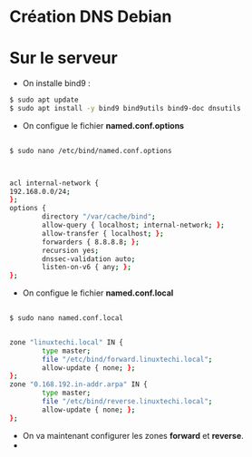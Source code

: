 # Création DNS Debian

# Sur le serveur 

- On installe bind9 :
```Bash
$ sudo apt update
$ sudo apt install -y bind9 bind9utils bind9-doc dnsutils
```

- On configue le fichier **named.conf.options**
```Bash
  
$ sudo nano /etc/bind/named.conf.options



acl internal-network {
192.168.0.0/24;
};
options {
        directory "/var/cache/bind";
        allow-query { localhost; internal-network; };
        allow-transfer { localhost; };
        forwarders { 8.8.8.8; };
        recursion yes;
        dnssec-validation auto;
        listen-on-v6 { any; };
};

```



- On configue le fichier **named.conf.local**
```Bash
  
$ sudo nano named.conf.local


zone "linuxtechi.local" IN {
        type master;
        file "/etc/bind/forward.linuxtechi.local";
        allow-update { none; };
};
zone "0.168.192.in-addr.arpa" IN {
        type master;
        file "/etc/bind/reverse.linuxtechi.local";
        allow-update { none; };
};
```


- On va maintenant configurer les zones **forward** et **reverse**.
- 
